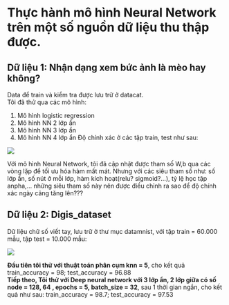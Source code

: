 # Thực hành mô hình Neural Network trên một số nguồn dữ liệu thu thập được.

## Dữ liệu 1: Nhận dạng xem bức ảnh là mèo hay không?
Data để train và kiểm tra được lưu trữ ở datacat.   
Tôi đã thử qua các mô hình:
1. Mô hình logistic regression
2. Mô hình NN 2 lớp ẩn
3. Mô hình NN 3 lớp ẩn
4. Mô hình NN 4 lớp ẩn
Độ chính xác ở các tập train, test như sau:
<img src ='https://i.imgur.com/KJxWiqR.png'>

Với mô hình Neural Network, tôi đã cập nhật được tham số W,b qua các vòng lặp để tối ưu hóa hàm mất mát.
Nhưng với các siêu tham số như: số lớp ẩn, số nút ở mỗi lớp, hàm kích hoạt(relu? sigmoid?...), tỷ lệ học tập anpha,... những siêu tham số này nên được điều chỉnh ra sao để độ chính xác ngày cảng tăng lên???

## Dữ liệu 2: Digis_dataset

Dữ liệu chữ số viết tay, lưu trữ ở thư mục datamnist, với tập train = 60.000 mẫu, tập test = 10.000 mẫu:  

<img src ='https://i.imgur.com/zfKnh5I.jpg'>
   
**Đầu tiên tôi thử với thuật toán phân cụm knn = 5**, cho kết quả train_accuracy = 98; test_accuracy = 96.88   
**Tiếp theo, Tôi thử với Deep neural network với 3 lớp ẩn, 2 lớp giữa có số node = 128, 64 , epochs = 5, batch_size = 32**, sau 1 thời gian ngắn, cho kết quả như sau: train_accuracy = 98.7; test_accuracy = 97.53








